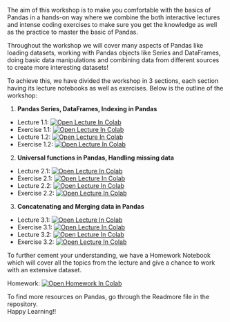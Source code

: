 The aim of this workshop is to make you comfortable with the basics of Pandas in a hands-on way where we combine the both interactive lectures and intense coding exercises to make sure you get the knowledge as well as the practice to master the basic of Pandas.

Throughout the workshop we will cover many aspects of Pandas like loading datasets, working with Pandas objects like Series and DataFrames, doing basic data manipulations and combining data from different sources to create more interesting datasets!

To achieve this, we have divided the workshop in 3 sections, each section having its lecture notebooks as well as exercises. Below is the outline of the workshop:

1. **Pandas Series, DataFrames, Indexing in Pandas**<br>

  * Lecture 1.1: [![Open Lecture In Colab](https://colab.research.google.com/assets/colab-badge.svg)](https://colab.research.google.com/drive/18xurGpO0F7jnq_9FhmX75-tcBbuvwGBQ?usp=sharing) <br>
  * Exercise 1.1: [![Open Lecture In Colab](https://colab.research.google.com/assets/colab-badge.svg)](https://colab.research.google.com/drive/1QTxGFZygrJPQ7kFLNZkDnbB4x4VROtYM?usp=sharing) <br>
  * Lecture 1.2: [![Open Lecture In Colab](https://colab.research.google.com/assets/colab-badge.svg)](https://colab.research.google.com/drive/1peVsjgFS1cVlbkZjjXcasYKantA6wJGG?usp=sharing)<br>
  * Exercise 1.2: [![Open Lecture In Colab](https://colab.research.google.com/assets/colab-badge.svg)](https://colab.research.google.com/drive/1m84dfSBCK6mzMRXkjW5WelcS8wNZEf20?usp=sharing)<br>
2. **Universal functions in Pandas, Handling missing data**<br>

  * Lecture 2.1: [![Open Lecture In Colab](https://colab.research.google.com/assets/colab-badge.svg)](https://colab.research.google.com/drive/1OOa8_B2NYnncPmMpS0_px3QE0Wehi3jX?usp=sharing)<br>
  * Exercise 2.1: [![Open Lecture In Colab](https://colab.research.google.com/assets/colab-badge.svg)](https://colab.research.google.com/drive/1ymMCn1oWKAg7nrc3O9aW2f9enHwe8uTB?usp=sharing)<br>
  * Lecture 2.2: [![Open Lecture In Colab](https://colab.research.google.com/assets/colab-badge.svg)](https://colab.research.google.com/drive/1Y1YVKOeD2XbVuKzies6nzGBdMcEZqCVA?usp=sharing)<br>
  * Exercise 2.2: [![Open Lecture In Colab](https://colab.research.google.com/assets/colab-badge.svg)](https://colab.research.google.com/drive/1_7aCzniyTTjNNv3ZSoBHG7X1UlgEalwO?usp=sharing)<br>
3. **Concatenating and Merging data in Pandas**<br>

  * Lecture 3.1: [![Open Lecture In Colab](https://colab.research.google.com/assets/colab-badge.svg)](https://colab.research.google.com/drive/1lOWyDATNBwZkDuCAUaozji366GDGeIMK?usp=sharing)<br>
  * Exercise 3.1: [![Open Lecture In Colab](https://colab.research.google.com/assets/colab-badge.svg)](https://colab.research.google.com/drive/1mSQ1_hJHgT4ritn4x_ew3W-7QRp8KwjH?usp=sharing)<br>
  * Lecture 3.2: [![Open Lecture In Colab](https://colab.research.google.com/assets/colab-badge.svg)](https://colab.research.google.com/drive/18M0qHyvNM-mHmmsQI_xgjiXZI_HHX175?usp=sharing)<br>
  * Exercise 3.2: [![Open Lecture In Colab](https://colab.research.google.com/assets/colab-badge.svg)](https://colab.research.google.com/drive/1Fe3HIsyyrCOzLrs38jTTQmz7ejL-95_Q?usp=sharing)<br>

To further cement your understanding, we have a Homework Notebook which will cover all the topics from the lecture and give a chance to work with an extensive dataset.<br>

Homework: [![Open Homework In Colab](https://colab.research.google.com/assets/colab-badge.svg)](https://colab.research.google.com/drive/1voJCAAGjyg2lBcyOCwXeviY5AyL6ZXDz?usp=sharing) <br>

To find more resources on Pandas, go through the Readmore file in the repository.<br>
Happy Learning!!<br>
